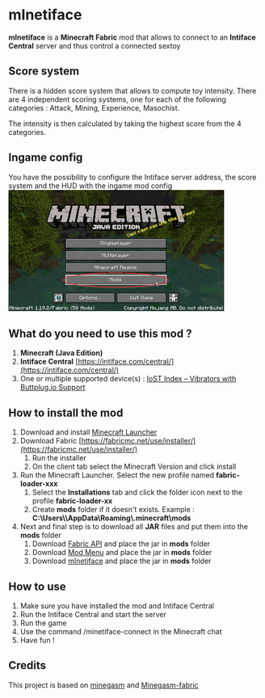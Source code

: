 # mInetiface
**mInetiface** is a **Minecraft Fabric** mod that allows to connect to an **Intiface Central** server and thus control a connected sextoy

## Score system
There is a hidden score system that allows to compute toy intensity. There are 4 independent scoring systems, one for each of the following categories : Attack, Mining, Experience, Masochist.


The intensity is then calculated by taking the highest score from the 4 categories.

## Ingame config
You have the possibility to configure the Intiface server address, the score system and the HUD with the ingame mod config
![mInetiface ingame config](docs/config.gif "mInetiface ingame config")

## What do you need to use this mod ?
1. **Minecraft (Java Edition)**
2. **Intiface Central** [https://intiface.com/central/](https://intiface.com/central/)
3. One or multiple supported device(s) : [IoST Index – Vibrators with Buttplug.io Support](https://iostindex.com/?filter0ButtplugSupport=4&filter1Features=OutputsVibrators)


## How to install the mod
1. Download and install [Minecraft Launcher](https://www.minecraft.net/en-us/download)
2. Download Fabric [https://fabricmc.net/use/installer/](https://fabricmc.net/use/installer/)
   1. Run the installer
   2. On the client tab select the Minecraft Version and click install
3. Run the Minecraft Launcher. Select the new profile named **fabric-loader-xxx**
   1. Select the **Installations** tab and click the folder icon next to the profile **fabric-loader-xx**
   2. Create **mods** folder if it doesn't exists. Example : **C:\\Users\\<username>\\AppData\\Roaming\\.minecraft\\mods**
4. Next and final step is to download all **JAR** files and put them into the **mods** folder
   1. Download [Fabric API](https://www.curseforge.com/minecraft/mc-mods/fabric-api/files/4438705) and place the jar in **mods** folder
   2. Download [Mod Menu](https://www.curseforge.com/minecraft/mc-mods/modmenu/files/4145207) and place the jar in **mods** folder
   3. Download [mInetiface](https://github.com/Fyustorm/mInetiface/releases/download/1.19.2/minetiface-1.0.0-1.19.2.jar) and place the jar in **mods** folder
   
## How to use
1. Make sure you have installed the mod and Intiface Central
2. Run the Intiface Central and start the server
3. Run the game
4. Use the command /minetiface-connect in the Minecraft chat
5. Have fun !

## Credits
This project is based on [minegasm](https://minegasm.therainbowville.com) and [Minegasm-fabric](https://github.com/vinceh121/Minegasm-fabric)
